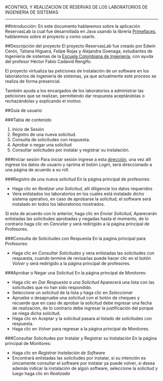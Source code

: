#CONTROL Y REALIZACION DE RESERVAS DE LOS LABORATORIOS DE INGENIERIA DE SISTEMAS***##Introducción:En este documento hablaremos sobre la aplicación ReservasLab la cual fue desarrollada en Java usando la librería [Primefaces](http://www.primefaces.org/), hablaremos sobre el proyecto y como usarlo.##Descripción del proyectoEl proyecto ReservasLab fue creado por Edwin Cerón, Tatiana Higuera, Felipe Rojas y Alejandra Goenaga, estudiantes de Ingeniería de sistemas de la [Escuela Colombiana de Ingeniería](http://www.escuelaing.edu.co/es/), con ayuda del profesor Héctor Fabio Cadavid Rengifo.El proyecto virtualiza las peticiones de instalación de un software en los laboratorios de ingeniería de sistemas, ya que actualmente este proceso se realiza de forma presencial.También ayuda a los encargados de los laboratorios a administrar las peticiones que se realizan, permitiendo dar respuesta aceptándolas o rechazándolas y explicando el motivo.##Guía de usuario###Tabla de contenido1. Inicio de Sesión2. Registro de una nueva solicitud.3. Consulta de solicitudes con respuesta.4. Aprobar o negar una solicitud5. Consultar solicitudes por instalar y registrar su instalación.###Iniciar sesión Para iniciar sesión ingrese a esta [dirección](http://www.escuelaing.edu.co/es/), una vez allí ingrese los datos de usuario y oprima el botón *Login*, será direccionado a una página de acuerdo a su roll.###Registro de una nueva solicitudEn la página principal de profesores:- Haga clic en *Realizar una Solicitud*, allí diligencie los datos requeridos- Vera enlistados los laboratorios en los cuales está instalado dicho sistema operativo, en caso de aprobarse la solicitud, el software será instalado en todos los laboratorios mostrados.Si esta de acuerdo con lo anterior, haga clic en *Enviar Solicitud*, Aparecerán enlistadas las solicitudes aprobadas y negadas hasta el momento, de lo contrario haga clic en *Cancelar* y será redirigido a la página principal de Profesores.###Consulta de Solicitudes con RespuestaEn la pagina principal para Profesores:- Haga clic en *Consultar Solicitudes* y vera enlistadas las solicitudes con respuesta, cuando termine de revisarlas puede hacer clic en el botón *Volver* y será redirigido a la página principal de profesores.###Aprobar o Negar una SolicitudEn la página principal de Monitores:- Haga clic en *Dar Respuesta a una Solicitud* Aparecerá una lista con las solicitudes que no han sido respondido.- Seleccione un solicitud de la lista y haga clic en *Seleccionar*- Apruebe o desapruebe una solicitud con el botón de chequeo y recuerde que en caso de aprobar la solicitud debe ingresar una fecha de realización, de lo contrario debe ingresar la justificación del porque se niega dicha solicitud.- Haga clic en Aceptar y la solicitud pasara al listado de solicitudes con respuesta.- Haga clic en *Volver* para regresar a la página principal de Monitores.###Consultar Solicitudes por Instalar y Registrar su InstalaciónEn la página principal de Monitores:- Haga clic en *Registrar Instalación de Software*- Encontrará enlistadas las solicitudes por instalar, si su intención es únicamente consultar el software por instalar ya puede volver, si desea además indicar la instalación de algún software, seleccione la solicitud y luego haga clic en *Realizada*	